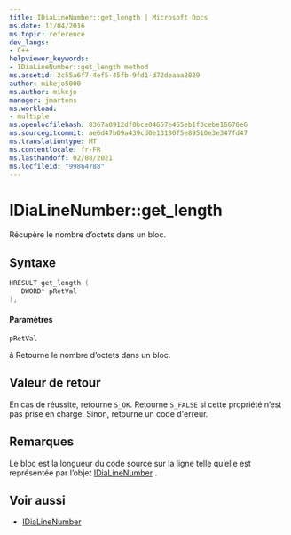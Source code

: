 ```yaml
---
title: IDiaLineNumber::get_length | Microsoft Docs
ms.date: 11/04/2016
ms.topic: reference
dev_langs:
- C++
helpviewer_keywords:
- IDiaLineNumber::get_length method
ms.assetid: 2c55a6f7-4ef5-45fb-9fd1-d72deaaa2829
author: mikejo5000
ms.author: mikejo
manager: jmartens
ms.workload:
- multiple
ms.openlocfilehash: 8367a0912df0bce04657e455eb1f3cebe16676e6
ms.sourcegitcommit: ae6d47b09a439cd0e13180f5e89510e3e347fd47
ms.translationtype: MT
ms.contentlocale: fr-FR
ms.lasthandoff: 02/08/2021
ms.locfileid: "99864788"
---
```

# <a name="idialinenumberget_length"></a>IDiaLineNumber::get_length
Récupère le nombre d’octets dans un bloc.

## <a name="syntax"></a>Syntaxe

```C++
HRESULT get_length ( 
   DWORD* pRetVal
);
```

#### <a name="parameters"></a>Paramètres
 `pRetVal`

à Retourne le nombre d’octets dans un bloc.

## <a name="return-value"></a>Valeur de retour
 En cas de réussite, retourne `S_OK`. Retourne `S_FALSE` si cette propriété n’est pas prise en charge. Sinon, retourne un code d'erreur.

## <a name="remarks"></a>Remarques
 Le bloc est la longueur du code source sur la ligne telle qu’elle est représentée par l’objet [IDiaLineNumber](../../debugger/debug-interface-access/idialinenumber.md) .

## <a name="see-also"></a>Voir aussi
- [IDiaLineNumber](../../debugger/debug-interface-access/idialinenumber.md)